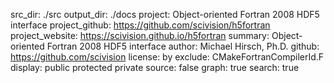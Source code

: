 src_dir: ./src
output_dir: ./docs
project: Object-oriented Fortran 2008 HDF5 interface
project_github: https://github.com/scivision/h5fortran
project_website: https://scivision.github.io/h5fortran
summary: Object-oriented Fortran 2008 HDF5 interface
author: Michael Hirsch, Ph.D.
github: https://github.com/scivision
license: by
exclude: CMakeFortranCompilerId.F
display: public
         protected
         private
source: false
graph: true
search: true
